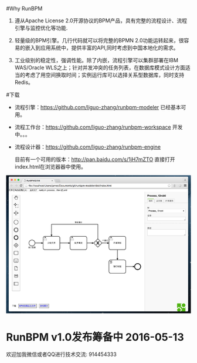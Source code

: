 
#Why RunBPM

1. 遵从Apache License 2.0开源协议的BPM产品，具有完整的流程设计、流程引擎与监控优化等功能.

2. 轻量级的BPM引擎。几行代码就可以将完整的BPMN 2.0功能运转起来，很容易的嵌入到应用系统中，提供丰富的API,同时考虑到中国本地化的需求。

3. 工业级别的稳定性，强调性能。除了内嵌，流程引擎可以集群部署在IBM WAS/Oracle WLS之上；针对并发冲突的任务列表，在数据库模式设计方面适当的考虑了用空间换取时间；实例运行库可以选择关系型数据库，同时支持Redis。

#下载

  
* 流程引擎：<https://github.com/liguo-zhang/runbpm-modeler>
  已经基本可用。

* 流程工作台：<https://github.com/liguo-zhang/runbpm-workspace>
  开发中。。。

* 流程设计器：<https://github.com/liguo-zhang/runbpm-engine>

  目前有一个可用的版本：<http://pan.baidu.com/s/1jH7mZTO>
  直接打开index.html在浏览器器中使用。
  
![sreenshot](https://raw.githubusercontent.com/liguo-zhang/runbpm-modeler/master/docs/screenshot.png)

# RunBPM v1.0发布筹备中 2016-05-13

欢迎加我微信或者QQ进行技术交流: 914454333


